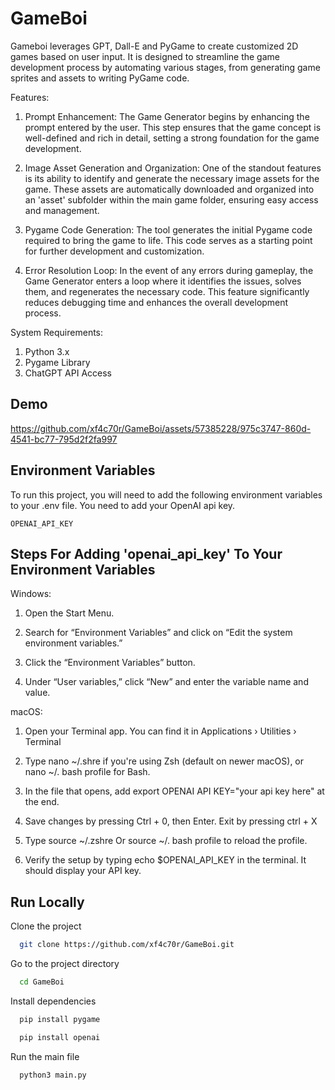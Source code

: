 # GameBoi

Gameboi leverages GPT, Dall-E and PyGame to create customized 2D games based on user input. It is designed to streamline the game development process by automating various stages, from generating game sprites and assets to writing PyGame code. 

Features:

1. Prompt Enhancement: The Game Generator begins by enhancing the prompt entered by the user. This step ensures that the game concept is well-defined and rich in detail, setting a strong foundation for the game development.

2. Image Asset Generation and Organization: One of the standout features is its ability to identify and generate the necessary image assets for the game. These assets are automatically downloaded and organized into an 'asset' subfolder within the main game folder, ensuring easy access and management.

3. Pygame Code Generation: The tool generates the initial Pygame code required to bring the game to life. This code serves as a starting point for further development and customization.

4. Error Resolution Loop: In the event of any errors during gameplay, the Game Generator enters a loop where it identifies the issues, solves them, and regenerates the necessary code. This feature significantly reduces debugging time and enhances the overall development process.

System Requirements:

1. Python 3.x
2. Pygame Library
3. ChatGPT API Access

## Demo

https://github.com/xf4c70r/GameBoi/assets/57385228/975c3747-860d-4541-bc77-795d2f2fa997


## Environment Variables

To run this project, you will need to add the following environment variables to your .env file. You need to add your OpenAI api key. 

`OPENAI_API_KEY`




##  Steps For Adding 'openai_api_key' To Your Environment Variables

Windows: 

1. Open the Start Menu.

2. Search for “Environment Variables” and click on “Edit the system environment variables.”

3. Click the “Environment Variables” button.

4. Under “User variables,” click “New” and enter the variable name and value.

macOS:

1. Open your Terminal app. You can find it in Applications › Utilities › Terminal

2. Type nano ~/.shre if you're using Zsh (default on newer macOS), or nano ~/. bash profile for Bash.

3. In the file that opens, add export OPENAI API KEY="your api key here" at the end.

4. Save changes by pressing Ctrl + 0, then Enter. Exit by pressing ctrl + X

5. Type source ~/.zshre Or source ~/. bash profile to reload the profile.

6.  Verify the setup by typing echo $OPENAI_API_KEY in the terminal. It should display your API key.


## Run Locally

Clone the project

```bash
  git clone https://github.com/xf4c70r/GameBoi.git
```

Go to the project directory

```bash
  cd GameBoi
```

Install dependencies

```bash
  pip install pygame
```
```bash
  pip install openai
```

Run the main file

```bash
  python3 main.py
```

<!-- ## Demo

https://github.com/xf4c70r/GameBoi/assets/57385228/975c3747-860d-4541-bc77-795d2f2fa997 -->
